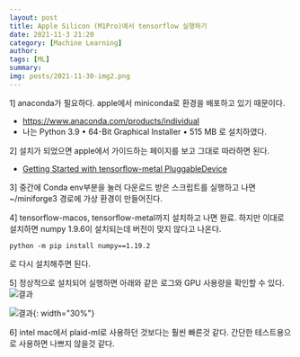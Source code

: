 ```yaml
---
layout: post
title: Apple Silicon (M1Pro)에서 tensorflow 실행하기
date: 2021-11-3 21:20
category: [Machine Learning]
author: 
tags: [ML]
summary: 
img: posts/2021-11-30-img2.png
---
```


1] anaconda가 필요하다. apple에서 miniconda로 환경을 배포하고 있기 때문이다.
- https://www.anaconda.com/products/individual
- 나는 Python 3.9 • 64-Bit Graphical Installer • 515 MB 로 설치하였다.

2] 설치가 되었으면 apple에서 가이드하는 페이지를 보고 그대로 따라하면 된다.
- [Getting Started with tensorflow-metal PluggableDevice](https://developer.apple.com/metal/tensorflow-plugin/)

3] 중간에 Conda env부분을 눌러 다운로드 받은 스크립트를 실행하고 나면 ~/miniforge3 경로에 가상 환경이 만들어진다.

4] tensorflow-macos,  tensorflow-metal까지 설치하고 나면 완료.
하지만 이대로 설치하면 numpy 1.9.6이 설치되는데 버전이 맞지 않다고 나온다.
```
python -m pip install numpy==1.19.2
```
로 다시 설치해주면 된다.

5] 정상적으로 설치되어 실행하면 아래와 같은 로그와 GPU 사용량을 확인할 수 있다. 
![결과]({{site.baseurl}}/assets/img/posts/2021-11-30-img1.png)

![결과]({{site.baseurl}}/assets/img/posts/2021-11-30-img2.png){: width="30%"}

6] intel mac에서 plaid-ml로 사용하던 것보다는 훨씬 빠른것 같다. 간단한 테스트용으로 사용하면 나쁘지 않을것 같다.
